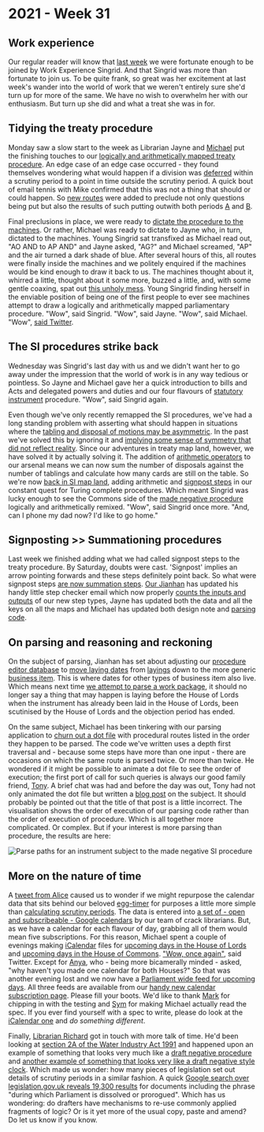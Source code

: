 # 2021 - Week 31

## Work experience

Our regular reader will know that [last week](https://ukparliament.github.io/ontologies/meta/weeknotes/2021/30/) we were fortunate enough to be joined by Work Experience Singrid. And that Singrid was more than fortunate to join us. To be quite frank, so great was her excitement at last week's wander into the world of work that we weren't entirely sure she'd turn up for more of the same. We have no wish to overwhelm her with our enthusiasm. But turn up she did and what a treat she was in for.

## Tidying the treaty procedure

Monday saw a slow start to the week as Librarian Jayne and [Michael](https://twitter.com/fantasticlife) put the finishing touches to our [logically and arithmetically mapped treaty procedure](https://ukparliament.github.io/ontologies/procedure/flowcharts/crag-treaties/logic-gates/crag-treaties.pdf). An edge case of an edge case occurred - they found themselves wondering what would happen if a division was [deferred](https://www.parliament.uk/site-information/glossary/deferred-divisions/) within a scrutiny period to a point in time outside the scrutiny period. A quick bout of email tennis with Mike confirmed that this was not a thing that should or could happen. So [new routes](https://trello.com/c/YL9H51ai/140-mh-pe-ma-does-the-clocks-ending-preclude-deferred-fatal-questions) were added to preclude not only questions being put but also the results of such putting outwith both periods [A](https://www.legislation.gov.uk/ukpga/2010/25/section/20#section-20-2) and [B](https://www.legislation.gov.uk/ukpga/2010/25/section/20#section-20-5).

Final preclusions in place, we were ready to [dictate the procedure to the machines](https://trello.com/c/4y6ZiIPk/153-enter-treaty-data). Or rather, Michael was ready to dictate to Jayne who, in turn, dictated to the machines. Young Singrid sat transfixed as Michael read out, "AO AND to AP AND" and Jayne asked, "AG?" and Michael screamed, "AP" and the air turned a dark shade of blue. After several hours of this, all routes were finally inside the machines and we politely enquired if the machines would be kind enough to draw it back to us. The machines thought about it, whirred a little, thought about it some more, buzzed a little, and, with some gentle coaxing, spat out [this unholy mess](https://ukparliament.github.io/ontologies/procedure/flowcharts/crag-treaties/logic-gates/crag-treaties.svg). Young Singrid finding herself in the enviable position of being one of the first people to ever see machines attempt to draw a logically and arithmetically mapped parliamentary procedure. "Wow", said Singrid. "Wow", said Jayne. "Wow", said Michael. "Wow", [said Twitter](https://twitter.com/fantasticlife/status/1422585080900378632).

## The SI procedures strike back

Wednesday was Singrid's last day with us and we didn't want her to go away under the impression that the world of work is in any way tedious or pointless. So Jayne and Michael gave her a quick introduction to bills and Acts and delegated powers and duties and our four flavours of [statutory instrument](https://en.wikipedia.org/wiki/Statutory_instrument_(UK)) procedure. "Wow", said Singrid again.

Even though we've only recently remapped the SI procedures, we've had a long standing problem with asserting what should happen in situations where the [tabling and disposal of motions may be asymmetric](https://ukparliament.github.io/ontologies/procedure/flowcharts/meta/design-notes/with-route-types/#limitations-in-parsing-procedure-maps-symmetry-of-multiple-actualisations). In the past we've solved this by ignoring it and [implying some sense of symmetry that did not reflect reality](https://ukparliament.github.io/ontologies/procedure/flowcharts/meta/design-notes/with-route-types/#withdrawals-preclusions-between-multiple-and-non-multiple-steps). Since our adventures in treaty map land, however, we have solved it by actually solving it. The addition of [arithmetic operators](https://ukparliament.github.io/ontologies/procedure/flowcharts/meta/design-notes/with-step-types/#arithmetic-steps) to our arsenal means we can now sum the number of disposals against the number of tablings and calculate how many cards are still on the table. So we're now [back in SI map land](https://trello.com/c/oHRtD4ru/159-redo-all-si-procedures), adding arithmetic and [signpost steps](https://ukparliament.github.io/ontologies/procedure/flowcharts/meta/design-notes/with-step-types/#summation-steps) in our constant quest for Turing complete procedures. Which meant Singrid was lucky enough to see the Commons side of the [made negative procedure](https://ukparliament.github.io/ontologies/procedure/flowcharts/sis/logic-gates/made-negative.pdf) logically and arithmetically remixed. "Wow", said Singrid once more. "And, can I phone my dad now? I'd like to go home."

## Signposting >> Summationing procedures

Last week we finished adding what we had called signpost steps to the treaty procedure. By Saturday, doubts were cast. 'Signpost' implies an arrow pointing forwards and these steps definitely point back. So what were signpost steps [are now summation steps](https://trello.com/c/y92h05GS/164-update-signpost-step-to-summation-step). [Our Jianhan](https://twitter.com/jianhanzhu) has updated his handy little step checker email which now properly [counts the inputs and outputs](https://ukparliament.github.io/ontologies/procedure/flowcharts/meta/design-notes/with-step-types/#validating-inputs-and-outputs-to-steps) of our new step types, Jayne has updated both the data and all the keys on all the maps and Michael has updated both design note and [parsing code](https://api.parliament.uk/procedures/comments/summation_step.rb.html).

## On parsing and reasoning and reckoning

On the subject of parsing, Jianhan has set about adjusting our [procedure editor database](https://github.com/ukparliament/ontologies/blob/master/procedure/meta/editor/schema.pdf) to [move laying dates](https://trello.com/c/YSqaw3F6/8-ensure-laying-business-items-have-a-business-item-date) from [layings](https://ukparliament.github.io/ontologies/laying/laying-ontology.html) down to the more generic [business item](https://ukparliament.github.io/ontologies/procedure/procedure-ontology.html#d4e211). This is where dates for other types of business item also live. Which means next time [we attempt to parse a work package](https://api.parliament.uk/procedures/work-packages/9), it should no longer say a thing that may happen is laying before the House of Lords when the instrument has already been laid in the House of Lords, been scutinised by the House of Lords and the objection period has ended.

On the same subject, Michael has been tinkering with our parsing application to [churn out a dot file](https://api.parliament.uk/procedures/work-packages/9/parse/log.dot) with procedural routes listed in the order they happen to be parsed. The code we've written uses a depth first traversal and - because some steps have more than one input - there are occasions on which the same route is parsed twice. Or more than twice. He wondered if it might be possible to animate a dot file to see the order of execution; the first port of call for such queries is always our good family friend, [Tony](https://twitter.com/psychemedia). A brief chat was had and before the day was out, Tony had not only animated the dot file but written a [blog post](https://blog.ouseful.info/2021/08/03/animating-graphviz-dot-files-how-parliamentary-processes-flow/) on the subject. It should probably be pointed out that the title of that post is a little incorrect. The visualisation shows the order of execution of our parsing code rather than the order of execution of procedure. Which is all together more complicated. Or complex. But if your interest is more parsing than procedure, the results are here:

<img src="https://ukparliament.github.io/ontologies/meta/weeknotes/2021/31/parse.gif" alt="Parse paths for an instrument subject to the made negative SI procedure" title="Parse paths for an instrument subject to the made negative SI procedure" />

## More on the nature of time

A [tweet from Alice](https://twitter.com/aliceolilly/status/1422256407936647179) caused us to wonder if we might repurpose the calendar data that sits behind our beloved [egg-timer](https://parliament-calendar.herokuapp.com/) for purposes a little more simple than [calculating scrutiny periods](https://parliament-calendar.herokuapp.com/meta/comments). The data is entered into [a set of - open and subscribeable - Google calendars](https://twitter.com/madenlaid/status/1422477096090284049) by our team of crack librarians. But, as we have a calendar for each flavour of day, grabbing all of them would mean five subscriptions. For this reason, Michael spent a couple of evenings making [iCalendar](https://en.wikipedia.org/wiki/ICalendar) files for [upcoming days in the House of Lords](https://parliament-calendar.herokuapp.com/houses/2/upcoming.ics) and [upcoming days in the House of Commons](https://parliament-calendar.herokuapp.com/houses/1/upcoming.ics). ["Wow, once again"](https://twitter.com/fantasticlife/status/1423003320982065156), said Twitter. Except for [Anya](https://twitter.com/bitten_), who - being more bicamerally minded - asked, "why haven't you made one calendar for both Houses?" So that was another evening lost and we now have a [Parliament wide feed for upcoming days](https://parliament-calendar.herokuapp.com/houses/upcoming.ics). All three feeds are available from our [handy new calendar subscription page](https://parliament-calendar.herokuapp.com/meta/subscribe). Please fill your boots. We'd like to thank [Mark](https://twitter.com/marxculture) for chipping in with the testing and [Sym](https://twitter.com/symroe) for making Michael actually read the spec. If you ever find yourself with a spec to write, please do look at the [iCalendar one](https://www.ietf.org/rfc/rfc2445.txt) and *do something different*.

Finally, [Librarian Richard](https://twitter.com/Richard24235966) got in touch with more talk of time. He'd been looking at [section 2A of the Water Industry Act 1991](https://www.legislation.gov.uk/ukpga/1991/56/section/2A) and happened upon an example of something that looks very much like a [draft negative procedure](https://ukparliament.github.io/ontologies/procedure/flowcharts/sis/logic-gates/draft-negative.pdf) and [another example of something that looks very like a draft negative style clock](https://www.legislation.gov.uk/ukpga/1991/56/section/2A#section-2A-8). Which made us wonder: how many pieces of legislation set out details of scrutiny periods in a similar fashion. A quick [Google search over legislation.gov.uk reveals 19,300 results](https://www.google.com/search?q=%22during+which+Parliament+is+dissolved+or+prorogued%22+site%3Alegislation.gov.uk&biw=1220&bih=658&sxsrf=ALeKk01AujFtRQD-TE1xzDCKy3TZPaCrIw%3A1628342970637&ei=uooOYbm5JpL2gAam1rK4Bg&oq=%22during+which+Parliament+is+dissolved+or+prorogued%22+site%3Alegislation.gov.uk&gs_lcp=Cgdnd3Mtd2l6EANKBAhBGAFQm9gGWJvYBmDf3gZoAXAAeACAAUuIAYUBkgEBMpgBAKABAqABAcABAQ&sclient=gws-wiz&ved=0ahUKEwi5_tiigp_yAhUSO8AKHSarDGcQ4dUDCA4&uact=5) for documents including the phrase "during which Parliament is dissolved or prorogued". Which has us wondering: do drafters have mechanisms to re-use commonly applied fragments of logic? Or is it yet more of the usual copy, paste and amend? Do let us know if you know.


